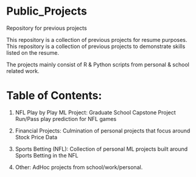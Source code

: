 # Public_Projects
Repository for previous projects

This repository is a collection of previous projects for resume purposes.
This repository is a collection of previous projects to demonstrate skills listed on the resume.

The projects mainly consist of R & Python scripts from personal & school related work.

# Table of Contents:
1. NFL Play by Play ML Project:
   Graduate School Capstone Project
   Run/Pass play prediction for NFL games
   
   
2. Financial Projects:
   Culmination of personal projects that focus around Stock Price Data
   
   
3. Sports Betting (NFL):
   Collection of personal ML projects built around Sports Betting in the NFL
   

4. Other:
   AdHoc projects from school/work/personal.  


